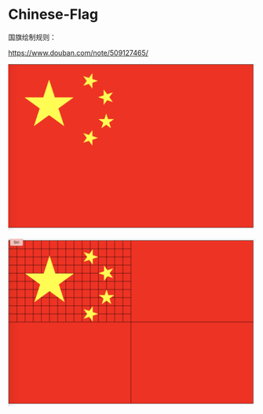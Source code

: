 # Chinese-Flag

国旗绘制规则：

https://www.douban.com/note/509127465/

![pic-1](https://github.com/xlwx/Chinese-Flag/raw/master/Screen%20Shot%202017-10-14%20at%206.53.00%20PM.png)

![pic-2](https://github.com/xlwx/Chinese-Flag/raw/master/Screen%20Shot%202017-10-14%20at%206.53.41%20PM.png)

